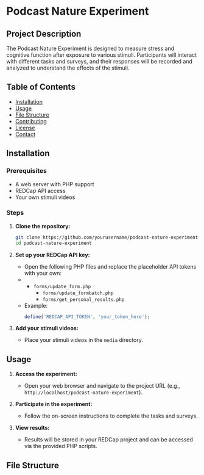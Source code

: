 # Podcast Nature Experiment

## Project Description

The Podcast Nature Experiment is designed to measure stress and cognitive function after exposure to various stimuli. Participants will interact with different tasks and surveys, and their responses will be recorded and analyzed to understand the effects of the stimuli.

## Table of Contents

- [Installation](#installation)
- [Usage](#usage)
- [File Structure](#file-structure)
- [Contributing](#contributing)
- [License](#license)
- [Contact](#contact)

## Installation

### Prerequisites

- A web server with PHP support
- REDCap API access
- Your own stimuli videos

### Steps

1. **Clone the repository:**
    ```sh
    git clone https://github.com/yourusername/podcast-nature-experiment.git
    cd podcast-nature-experiment
    ```

2. **Set up your REDCap API key:**
    - Open the following PHP files and replace the placeholder API tokens with your own:
    - - `forms/update_form.php`
        - `forms/update_formbatch.php`
        - `forms/get_personal_results.php`
    - Example:
        ```php
        define('REDCAP_API_TOKEN', 'your_token_here');
        ```

3. **Add your stimuli videos:**
    - Place your stimuli videos in the `media` directory.


## Usage

1. **Access the experiment:**
    - Open your web browser and navigate to the project URL (e.g., `http://localhost/podcast-nature-experiment`).

2. **Participate in the experiment:**
    - Follow the on-screen instructions to complete the tasks and surveys.

3. **View results:**
    - Results will be stored in your REDCap project and can be accessed via the provided PHP scripts.

## File Structure
